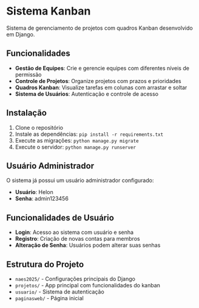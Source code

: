 # Sistema Kanban

Sistema de gerenciamento de projetos com quadros Kanban desenvolvido em Django.

## Funcionalidades

- **Gestão de Equipes**: Crie e gerencie equipes com diferentes níveis de permissão
- **Controle de Projetos**: Organize projetos com prazos e prioridades
- **Quadros Kanban**: Visualize tarefas em colunas com arrastar e soltar
- **Sistema de Usuários**: Autenticação e controle de acesso

## Instalação

1. Clone o repositório
2. Instale as dependências: `pip install -r requirements.txt`
3. Execute as migrações: `python manage.py migrate`
4. Execute o servidor: `python manage.py runserver`

## Usuário Administrador

O sistema já possui um usuário administrador configurado:
- **Usuário**: Helon
- **Senha**: admin123456

## Funcionalidades de Usuário

- **Login**: Acesso ao sistema com usuário e senha
- **Registro**: Criação de novas contas para membros
- **Alteração de Senha**: Usuários podem alterar suas senhas

## Estrutura do Projeto

- `naes2025/` - Configurações principais do Django
- `projetos/` - App principal com funcionalidades do kanban
- `usuario/` - Sistema de autenticação
- `paginasweb/` - Página inicial
